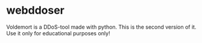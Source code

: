 # webddoser

Voldemort is a DDoS-tool made with python. This is the second version of it.
Use it only for educational purposes only!
